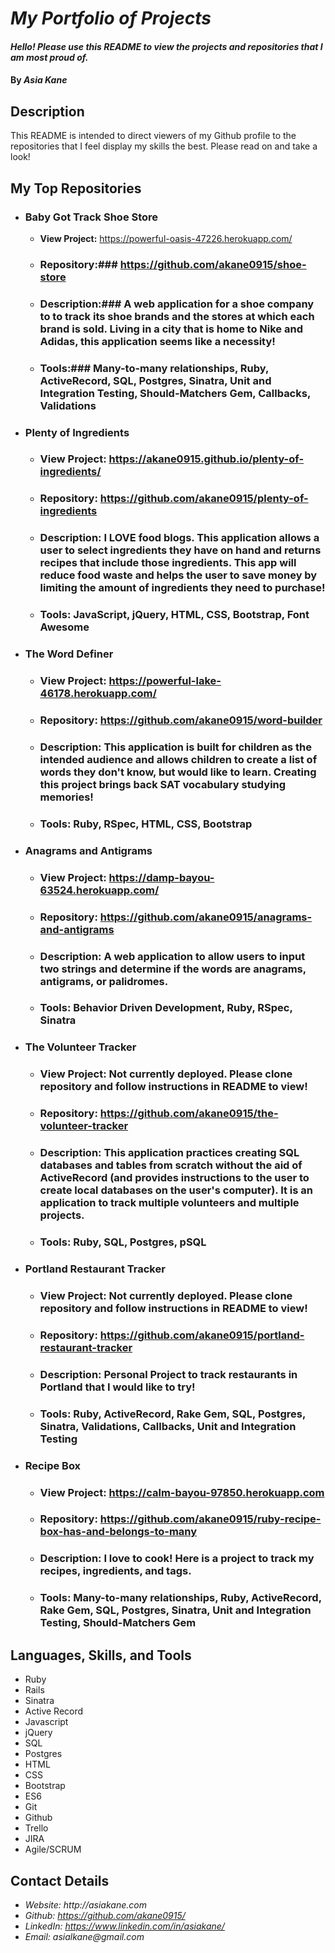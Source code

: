 # _My Portfolio of Projects_

#### _Hello! Please use this README to view the projects and repositories that I am most proud of._

#### By _**Asia Kane**_

## Description

This README is intended to direct viewers of my Github profile to the repositories that I feel display my skills the best.  Please read on and take a look!

## My Top Repositories

* ### Baby Got Track Shoe Store
  * **View Project:** https://powerful-oasis-47226.herokuapp.com/
  * ### Repository:### https://github.com/akane0915/shoe-store
  * ### Description:### A web application for a shoe company to to track its shoe brands and the stores at which each brand is sold.  Living in a city that is home to Nike and Adidas, this application seems like a necessity!
  * ### Tools:### Many-to-many relationships, Ruby, ActiveRecord, SQL, Postgres, Sinatra, Unit and Integration Testing, Should-Matchers Gem, Callbacks, Validations

* ### Plenty of Ingredients
  * ### View Project: https://akane0915.github.io/plenty-of-ingredients/
  * ### Repository: https://github.com/akane0915/plenty-of-ingredients
  * ### Description: I LOVE food blogs.  This application allows a user to select ingredients they have on hand and returns recipes that include those ingredients. This app will reduce food waste and helps the user to save money by limiting the amount of ingredients they need to purchase!  
  * ### Tools: JavaScript, jQuery, HTML, CSS, Bootstrap, Font Awesome

* ### The Word Definer
  * ### View Project: https://powerful-lake-46178.herokuapp.com/
  * ### Repository: https://github.com/akane0915/word-builder
  * ### Description: This application is built for children as the intended audience and allows children to create a list of words they don't know, but would like to learn.  Creating this project brings back SAT vocabulary studying memories!
  * ### Tools: Ruby, RSpec, HTML, CSS, Bootstrap

* ### Anagrams and Antigrams
  * ### View Project: https://damp-bayou-63524.herokuapp.com/
  * ### Repository: https://github.com/akane0915/anagrams-and-antigrams
  * ### Description: A web application to allow users to input two strings and determine if the words are anagrams, antigrams, or palidromes.
  * ### Tools: Behavior Driven Development, Ruby, RSpec, Sinatra

* ### The Volunteer Tracker
  * ### View Project: Not currently deployed.  Please clone repository and follow instructions in README to view!
  * ### Repository: https://github.com/akane0915/the-volunteer-tracker
  * ### Description: This application practices creating SQL databases and tables from scratch without the aid of ActiveRecord (and provides instructions to the user to create local databases on the user's computer).  It is an application to track multiple volunteers and multiple projects.
  * ### Tools: Ruby, SQL, Postgres, pSQL

* ### Portland Restaurant Tracker
  * ### View Project: Not currently deployed.  Please clone repository and follow instructions in README to view!
  * ### Repository: https://github.com/akane0915/portland-restaurant-tracker
  * ### Description: Personal Project to track restaurants in Portland that I would like to try!
  * ### Tools: Ruby, ActiveRecord, Rake Gem, SQL,  Postgres, Sinatra, Validations, Callbacks, Unit and Integration Testing

* ### Recipe Box
  * ### View Project: https://calm-bayou-97850.herokuapp.com
  * ### Repository: https://github.com/akane0915/ruby-recipe-box-has-and-belongs-to-many
  * ### Description: I love to cook! Here is a project to track my recipes, ingredients, and tags.
  * ### Tools: Many-to-many relationships, Ruby, ActiveRecord, Rake Gem, SQL,  Postgres, Sinatra, Unit and Integration Testing, Should-Matchers Gem

## Languages, Skills, and Tools

* Ruby
* Rails
* Sinatra
* Active Record
* Javascript
* jQuery
* SQL
* Postgres
* HTML
* CSS
* Bootstrap
* ES6
* Git
* Github
* Trello
* JIRA
* Agile/SCRUM

## Contact Details

* _Website: http://asiakane.com_
* _Github: https://github.com/akane0915/_
* _LinkedIn: https://www.linkedin.com/in/asiakane/_
* _Email: asialkane@gmail.com_
